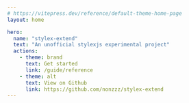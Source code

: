 ```yaml
---
# https://vitepress.dev/reference/default-theme-home-page
layout: home

hero:
  name: "stylex-extend"
  text: "An unofficial stylexjs experimental project"
  actions:
    - theme: brand
      text: Get started
      link: /guide/reference
    - theme: alt
      text: View on Github
      link: https://github.com/nonzzz/stylex-extend
---
```

